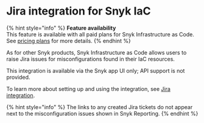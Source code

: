 # Jira integration for Snyk IaC

{% hint style="info" %}
**Feature availability**\
This feature is available with all paid plans for Snyk Infrastructure as Code.\
See [pricing plans](https://snyk.io/plans/) for more details.
{% endhint %}

As for other Snyk products, Snyk Infrastructure as Code allows users to raise Jira issues for misconfigurations found in their IaC resources.

This integration is available via the Snyk app UI only; API support is not provided.

To learn more about setting up and using the integration, see [Jira integration](../../../integrate-with-snyk/notifications-ticketing-system-integrations/jira.md).

{% hint style="info" %}
The links to any created Jira tickets do not appear next to the misconfiguration issues shown in Snyk Reporting.
{% endhint %}
